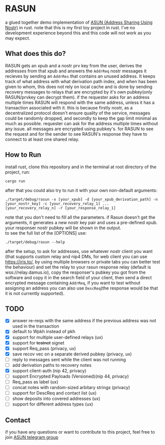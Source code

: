 # RASUN
a glued together demo implementation of [ASUN (Address Sharing Using Nostr)](https://github.com/PraiseTheMithra/ASUN) in rust.
note that this is my first toy project in rust. I've no development experience beyond this and this code will not work as you may expect.
## What does this do?
RASUN gets an xpub and a nostr prv key from the user, derives the addresses from that xpub and answers the `AddrReq` nostr messages it recieves by sending an `AddrRes` that contains an unused address. It keeps track of what address with what derivation path index, and when has been given to whom, this does not rely on local cache and is done by sending recovery messages to relays that are encrypted by it's own pubkey(only RASUN/prvkey can decrypt them). if the requester asks for an address multiple times RASUN will respond with the same address, unless it has a transaction associated with it. this is because firstly nostr, as a decentralized protocol doesn't ensure quality of the service, messages could be randomly dropped, and secondly to keep the gap limit minimal as much as possible. requester can ask for the address multiple times without any issue. all messages are encrypted using pubkey's. for RASUN to see the request and for the sender to see RASUN's response they have to connect to at least one shared relay. 
## How to Run
install rust, clone this repository and in the terminal at root directory of the project, run:
```
cargo run 
```
after that you could also try to run it with your own non-default arguments:
```
./target/debug/rasun -x [your_xpub] -d [your_xpub_derivation_path] -n [your_nostr_key] -c [your_recovery_relay_1] ... [your_recovery_relay_n] -r [your_response_relay_1] 
```
note that you don't need to fill all the parameters. if Rasun doesn't get the arguments, it generates a new nostr key pair and uses a pre-defined xpub.
your responser nostr pubkey will be shown in the output.<br> to see the full list of the [OPTIONS] use:
```
./target/debug/rasun --help
```

after the setup, to ask for addresses, use whatever nostr client you want (that supports custom relay and nip4 DMs, for web client you can use https://iris.to/, by using multiple browsers or private tabs you can better test the behaviour) and set the relay to your rasun response relay (default is wss://relay.damus.io), copy the responser's pubkey you got from the software and copy it in the search field of your client, then send a direct encrypted message containing `AddrReq`, if you want to test without assigning an address you can also use `DescReq`(the response would be that it is not currently supported).


## TODO
- [x] answer re-reqs with the same address if the previous address was not used in the transaction
- [x] default to Wpkh instead of pkh
- [x] support for multiple user-defined relays (ux)
- [x] support for ~~testnet~~ signet
- [x] support Req_pass (privacy, ux)
- [x] save recov vec on a separate derived pubkey (privacy, ux)
- [ ] reply to messages sent while the client was not running
- [ ] add derivation paths to recovery notes
- [x] support client-auth (nip 42, privacy)
- [ ] support Encrypted Payloads (Versioned)(nip 44, privacy)
- [ ] Req_pass as label (ux)
- [ ] concat notes with random-sized arbitary strings (privacy)
- [ ] support for DescReq and contact list (ux)
- [ ] show deposits into covered addresses (ux)
- [ ] support for different address types (ux)

## Contact
if you have any questions or want to contribute to this project, feel free to join [ASUN telegram group](https://t.me/ASUNDEV)
